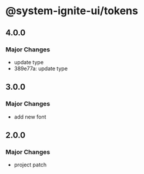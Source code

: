 # @system-ignite-ui/tokens

## 4.0.0

### Major Changes

- update type
- 389e77a: update type

## 3.0.0

### Major Changes

- add new font

## 2.0.0

### Major Changes

- project patch
